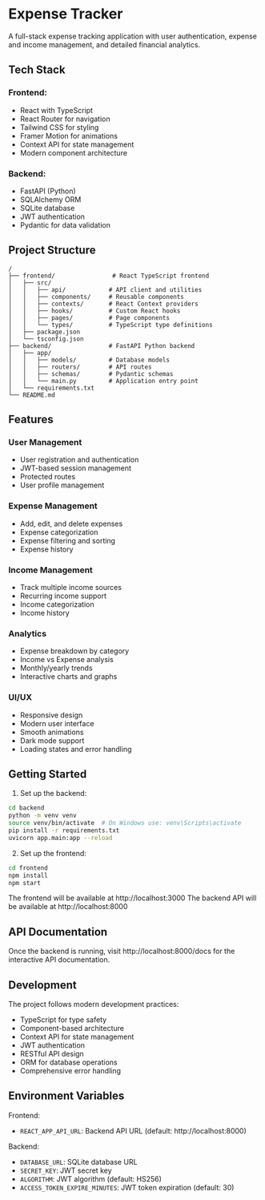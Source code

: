 # Expense Tracker

A full-stack expense tracking application with user authentication, expense and income management, and detailed financial analytics.

## Tech Stack

### Frontend:
- React with TypeScript
- React Router for navigation
- Tailwind CSS for styling
- Framer Motion for animations
- Context API for state management
- Modern component architecture

### Backend:
- FastAPI (Python)
- SQLAlchemy ORM
- SQLite database
- JWT authentication
- Pydantic for data validation

## Project Structure

```
/
├── frontend/                # React TypeScript frontend
│   ├── src/
│   │   ├── api/            # API client and utilities
│   │   ├── components/     # Reusable components
│   │   ├── contexts/       # React Context providers
│   │   ├── hooks/          # Custom React hooks
│   │   ├── pages/          # Page components
│   │   └── types/          # TypeScript type definitions
│   ├── package.json
│   └── tsconfig.json
├── backend/                # FastAPI Python backend
│   ├── app/
│   │   ├── models/         # Database models
│   │   ├── routers/        # API routes
│   │   ├── schemas/        # Pydantic schemas
│   │   └── main.py         # Application entry point
│   └── requirements.txt
└── README.md
```

## Features

### User Management
- User registration and authentication
- JWT-based session management
- Protected routes
- User profile management

### Expense Management
- Add, edit, and delete expenses
- Expense categorization
- Expense filtering and sorting
- Expense history

### Income Management
- Track multiple income sources
- Recurring income support
- Income categorization
- Income history

### Analytics
- Expense breakdown by category
- Income vs Expense analysis
- Monthly/yearly trends
- Interactive charts and graphs

### UI/UX
- Responsive design
- Modern user interface
- Smooth animations
- Dark mode support
- Loading states and error handling

## Getting Started

1. Set up the backend:
```bash
cd backend
python -m venv venv
source venv/bin/activate  # On Windows use: venv\Scripts\activate
pip install -r requirements.txt
uvicorn app.main:app --reload
```

2. Set up the frontend:
```bash
cd frontend
npm install
npm start
```

The frontend will be available at http://localhost:3000
The backend API will be available at http://localhost:8000

## API Documentation

Once the backend is running, visit http://localhost:8000/docs for the interactive API documentation.

## Development

The project follows modern development practices:
- TypeScript for type safety
- Component-based architecture
- Context API for state management
- JWT authentication
- RESTful API design
- ORM for database operations
- Comprehensive error handling

## Environment Variables

Frontend:
- `REACT_APP_API_URL`: Backend API URL (default: http://localhost:8000)

Backend:
- `DATABASE_URL`: SQLite database URL
- `SECRET_KEY`: JWT secret key
- `ALGORITHM`: JWT algorithm (default: HS256)
- `ACCESS_TOKEN_EXPIRE_MINUTES`: JWT token expiration (default: 30)
